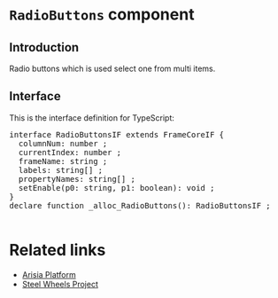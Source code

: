 # `RadioButtons` component

## Introduction
Radio buttons which is used select one from multi items.

## Interface

This is the interface definition for TypeScript:
<pre>
interface RadioButtonsIF extends FrameCoreIF {
  columnNum: number ;
  currentIndex: number ;
  frameName: string ;
  labels: string[] ;
  propertyNames: string[] ;
  setEnable(p0: string, p1: boolean): void ;
}
declare function _alloc_RadioButtons(): RadioButtonsIF ;

</pre>

# Related links
* [Arisia Platform](https://github.com/steelwheels/Arisia#readme)
* [Steel Wheels Project](https://github.com/steelwheels)



